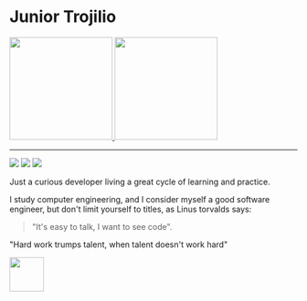# Junior Trojilio

<div>
  <a href="https://github.com/juniortrojilio">
  <img height="180em" src="https://github-readme-stats.vercel.app/api?username=juniortrojilio&show_icons=true&theme=tokyonight&include_all_commits=true&count_private=true"/>
  <img height="180em" src="https://github-readme-stats.vercel.app/api/top-langs/?username=juniortrojilio&layout=compact&langs_count=7&theme=tokyonight"/>
</div>
  
 ---
  
<a href="https://instagram.com/juniortrojilio" target="_blank"><img src="https://img.shields.io/badge/-Instagram-%23E4405F?style=for-the-badge&logo=instagram&logoColor=white" target="_blank"></a>
<a href = "mailto:osmar.trojilio@gmail.com"><img src="https://img.shields.io/badge/-Gmail-%23333?style=for-the-badge&logo=gmail&logoColor=white" target="_blank"></a>
<a href="https://www.linkedin.com/in/juniortrojilio" target="_blank"><img src="https://img.shields.io/badge/-LinkedIn-%230077B5?style=for-the-badge&logo=linkedin&logoColor=white" target="_blank"></a> 

Just a curious developer living a great cycle of learning and practice.

I study computer engineering, and I consider myself a good software engineer, but don't limit yourself to titles, as Linus torvalds says:
  
> "It's easy to talk, I want to see code".

"Hard work trumps talent, when talent doesn't work hard"

<img src="https://user-images.githubusercontent.com/39541807/103921547-67939e00-50f1-11eb-9e0d-bc96c9a4f3cf.gif" width="60">
